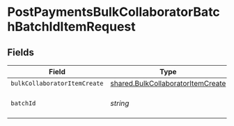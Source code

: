 # PostPaymentsBulkCollaboratorBatchBatchIdItemRequest


## Fields

| Field                                                                                  | Type                                                                                   | Required                                                                               | Description                                                                            |
| -------------------------------------------------------------------------------------- | -------------------------------------------------------------------------------------- | -------------------------------------------------------------------------------------- | -------------------------------------------------------------------------------------- |
| `bulkCollaboratorItemCreate`                                                           | [shared.BulkCollaboratorItemCreate](../../models/shared/bulkcollaboratoritemcreate.md) | :heavy_minus_sign:                                                                     | N/A                                                                                    |
| `batchId`                                                                              | *string*                                                                               | :heavy_check_mark:                                                                     | Unique identifier for a batch                                                          |